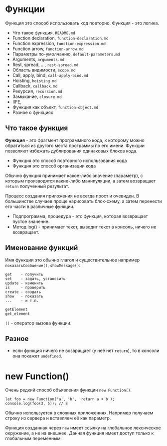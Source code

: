 # Функции
Функция это споcоб использовать код повторно. Функция - это логика.

- Что такое функция,      `README.md`
- Function declaration,   `function-declaration.md`
- Function expression,    `function-expression.md`
- Function arrow,         `function-arrow.md`
- Параметры по-умолчанию, `default-parameters.md`
- Arguments,              `arguments.md`
- Rest, spread, ...,      `rest-spread.md`
- Область видимости,      `scope.md`
- Call, apply, bind,      `call-apply-bind.md`
- Hoisting,               `hoisting.md`
- Callback,               `callback.md`
- Рекурсия,               `recursion.md`
- Замыкание,              `closure.md`
- IIFE,
- Функция как объект,     `function-object.md`
- Разное о функциях

## Что такое функция
**Функция** - это фрагмент программного кода, к которому можно обратиться из другого места программы по его имени. Функции позволяют избежать дублирования одинаковых блоков кода.

- Функция это способ повторного использования кода
- Функция это способ организации кода

Обычно функция принимает какое-либо значение (параметр), с которым производятся какие-либо манипуляции, а затем возвращает `return` полученный результат.

Процесс создания приложения не всегда прост и очевиден. В большинстве случаев проще нарисовать блок-схему, а затем перенести его части в различные функции.

- Подпрограмма, процедура - это функция, которая возвращает пустое значение.
- Метод log() - принимает текст, выводит текст в консоль, ничего не возвращает.

## Именование функций
Имя функции это обычно глагол и существительное например `показатьСообщение()`, `showMessage()`:

    get    - получить
    set    - задать, установить
    update - изменить
    is     - проверить
    create - создать
    show   - показать
    ...    - и т.п.

    getElement
    get_element

`()` - оператор вызова функции.

## Разное
- если функция ничего не возвращает (у неё нет `return`), то в консоли она покажет `undefined`.

# new Function()
Очень редкий способ объявления функции `new Function()`.

    let foo = new Function('a', 'b', 'return a + b');
    console.log(foo(3, 5)); // 8

Обычно используется в сложных приложениях. Например получаем строку из сервера и вставляем её как параметр.

Функция созданная через `new` имеет ссылку на глобальное лексическое окружение, а не на внешнее. Данная функция имеет доступ только к глобальным переменным.
